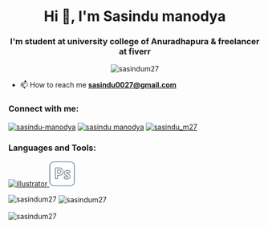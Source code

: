 <h1 align="center">Hi 👋, I'm Sasindu manodya</h1>
<h3 align="center">I'm student at university college of Anuradhapura & freelancer at fiverr</h3>

<p align="center"> <img src="https://komarev.com/ghpvc/?username=sasindum27&label=Profile%20views&color=0e75b6&style=flat" alt="sasindum27" /> </p>

- 📫 How to reach me **sasindu0027@gmail.com**

<h3 align="left">Connect with me:</h3>
<p align="left">
<a href="https://linkedin.com/in/sasindu-manodya" target="blank"><img align="center" src="https://raw.githubusercontent.com/rahuldkjain/github-profile-readme-generator/master/src/images/icons/Social/linked-in-alt.svg" alt="sasindu-manodya" height="30" width="40" /></a>
<a href="https://fb.com/sasindu manodya" target="blank"><img align="center" src="https://raw.githubusercontent.com/rahuldkjain/github-profile-readme-generator/master/src/images/icons/Social/facebook.svg" alt="sasindu manodya" height="30" width="40" /></a>
<a href="https://instagram.com/sasindu_m27" target="blank"><img align="center" src="https://raw.githubusercontent.com/rahuldkjain/github-profile-readme-generator/master/src/images/icons/Social/instagram.svg" alt="sasindu_m27" height="30" width="40" /></a>
</p>

<h3 align="left">Languages and Tools:</h3>
<p align="left"> <a href="https://www.adobe.com/in/products/illustrator.html" target="_blank" rel="noreferrer"> <img src="https://www.vectorlogo.zone/logos/adobe_illustrator/adobe_illustrator-icon.svg" alt="illustrator" width="40" height="40"/> </a> <a href="https://www.photoshop.com/en" target="_blank" rel="noreferrer"> <img src="https://raw.githubusercontent.com/devicons/devicon/master/icons/photoshop/photoshop-line.svg" alt="photoshop" width="50" height="50"/> </a> </p>

<p><img align="left" src="https://github-readme-stats.vercel.app/api/top-langs?username=sasindum27&show_icons=true&locale=en&layout=compact" alt="sasindum27" /></p>

<p>&nbsp;<img align="center" src="https://github-readme-stats.vercel.app/api?username=sasindum27&show_icons=true&locale=en" alt="sasindum27" /></p>

<p><img align="center" src="https://github-readme-streak-stats.herokuapp.com/?user=sasindum27&" alt="sasindum27" /></p>
